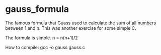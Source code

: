 # gauss_formula
The famous formula that Guass used to calculate the sum of all numbers between 1 and n.
This was another exercise for some simple C.

The formula is simple. n = n(n+1)/2

How to compile: gcc -o gauss gauss.c
